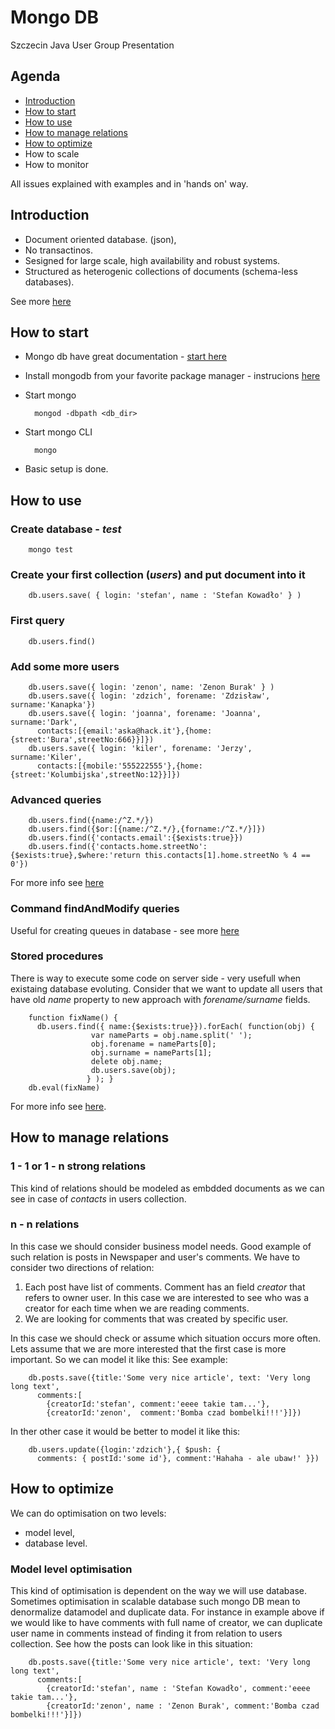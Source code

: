 # Mongo DB
Szczecin Java User Group Presentation

## Agenda
* [Introduction](#introduction)
* [How to start](#how-to-start)
* [How to use](#how-to-use)
* [How to manage relations](#how-to-manage-relations)
* [How to optimize](#how-to-optimize)
* How to scale
* How to monitor

All issues explained with examples and in 'hands on' way.

## Introduction
* Document oriented database. (json),
* No transactinos.
* Sesigned for large scale, high availability and robust systems.
* Structured as heterogenic collections of documents (schema-less databases).

See more [here](http://www.mongodb.org/display/DOCS/Introduction)

## How to start
* Mongo db have great documentation - [start here](http://www.mongodb.org/display/DOCS/Quickstart)
* Install mongodb from your favorite package manager - instrucions [here](http://www.mongodb.org/display/DOCS/Quickstart)
* Start mongo

        mongod -dbpath <db_dir>

* Start mongo CLI

        mongo

* Basic setup is done.

## How to use
### Create database - *test*
        mongo test

### Create your first collection (*users*) and put document into it
        db.users.save( { login: 'stefan', name : 'Stefan Kowadło' } )

### First query
        db.users.find()

### Add some more users
        db.users.save({ login: 'zenon', name: 'Zenon Burak' } )
        db.users.save({ login: 'zdzich', forename: 'Zdzisław', surname:'Kanapka'})
        db.users.save({ login: 'joanna', forename: 'Joanna', surname:'Dark',
          contacts:[{email:'aska@hack.it'},{home:{street:'Bura',streetNo:666}}]})
        db.users.save({ login: 'kiler', forename: 'Jerzy', surname:'Kiler',
          contacts:[{mobile:'555222555'},{home:{street:'Kolumbijska',streetNo:12}}]})

### Advanced queries
        db.users.find({name:/^Z.*/})
        db.users.find({$or:[{name:/^Z.*/},{forname:/^Z.*/}]})
        db.users.find({'contacts.email':{$exists:true}})
        db.users.find({'contacts.home.streetNo':{$exists:true},$where:'return this.contacts[1].home.streetNo % 4 == 0'})

  For more info see [here](http://www.mongodb.org/display/DOCS/Advanced+Queries)

### Command findAndModify queries
  Useful for creating queues in database - see more [here](http://www.mongodb.org/display/DOCS/findAndModify+Command)

### Stored procedures
  There is way to execute some code on server side - very usefull when existaing database evoluting.
  Consider that we want to update all users that have old *name* property to new approach with *forename/surname* fields.
  
        function fixName() {
          db.users.find({ name:{$exists:true}}).forEach( function(obj) {
                      var nameParts = obj.name.split(' ');
                      obj.forename = nameParts[0];
                      obj.surname = nameParts[1];
                      delete obj.name;
                      db.users.save(obj);
                     } ); }
        db.eval(fixName)
        
  For more info see [here](http://www.mongodb.org/display/DOCS/Server-side+Code+Execution).
  
## How to manage relations
### 1 - 1 or 1 - n strong relations
  This kind of relations should be modeled as embdded documents as we can see in case of *contacts* in users collection.
  
### n - n relations
  In this case we should consider business model needs.
  Good example of such relation is posts in Newspaper and user's comments. We have to consider two directions of relation:
  
  1. Each post have list of comments. Comment has an field *creator* that refers to owner user. In this case we are interested
    to see who was a creator for each time when we are reading comments.
  2. We are looking for comments that was created by specific user.

In this case we should check or assume which situation occurs more often. Lets assume that we are more interested that
the first case is more important. So we can model it like this: See example:
  
        db.posts.save({title:'Some very nice article', text: 'Very long long text',
          comments:[
            {creatorId:'stefan', comment:'eeee takie tam...'},
            {creatorId:'zenon',  comment:'Bomba czad bombelki!!!'}]})

In ther other case it would be better to model it like this:

        db.users.update({login:'zdzich'},{ $push: {
          comments: { postId:'some id'}, comment:'Hahaha - ale ubaw!' }})
  
## How to optimize
  We can do optimisation on two levels:
  * model level,
  * database level.
  
### Model level optimisation
  This kind of optimisation is dependent on the way we will use database. Sometimes optimisation
  in scalable database such mongo DB mean to denormalize datamodel and duplicate data. For instance
  in example above if we would like to have comments with full name of creator, we can duplicate
  user name in comments instead of finding it from relation to users collection. See how the posts
  can look like in this situation:
  
        db.posts.save({title:'Some very nice article', text: 'Very long long text',
          comments:[
            {creatorId:'stefan', name : 'Stefan Kowadło', comment:'eeee takie tam...'},
            {creatorId:'zenon', name : 'Zenon Burak', comment:'Bomba czad bombelki!!!'}]})
